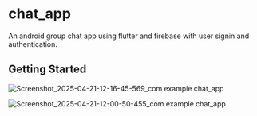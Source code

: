 # chat_app

An android group chat app using flutter and firebase with user signin and authentication.

## Getting Started

![Screenshot_2025-04-21-12-16-45-569_com example chat_app](https://github.com/user-attachments/assets/00704b67-5781-4ce6-9be0-5da3c7eeb5f8)

![Screenshot_2025-04-21-12-00-50-455_com example chat_app](https://github.com/user-attachments/assets/945f92e8-cc3e-43a4-99b5-04627020d782)
